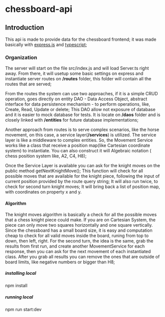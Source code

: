# chessboard-api

## Introduction

This api is made to provide data for the chessboard frontend; it was made basically with [express.js](https://expressjs.com/) and [typescript](https://www.typescriptlang.org/);

### Organization

The server will start on the file src/index.js and will load Server.ts right away. From there, it will usetup some basic settings on express and instantiate server routes on **/routes** folder, this folder will contain all the routes that are served;

From the routes the system can use two approaches, if it is a simple CRUD operation, goes directly on entity DAO - Data Access Object, abstract interface for data persistence mechanism - to perform operations, like, Create, Read, Update or delete; This DAO allow not exposure of database and it is easier to mock database for tests. It is locate on **/daos** folder and is closely linked with **/entities** for future database implementations;

Another approach from routes is to serve complex scenarios, like the horse movement, on this case, a service layer(**/services**) is utilized. The service layer is like a middleware to complex entities. So, the Movement Service works like a class that receive a position map(like Cartesian coordinate system) to instantiate. You can also construct it will Algebraic notation ( chess position system like, A2, C4, H8);

Once the Service Layer is available you can ask for the knight moves on the public method getNextKnightMove(); This function will check for all possible moves that are available for the knight piece, following the input of current position provided by the route query string; It will also run twice, to check for second turn knight moves; It will bring back a list of position map, with coordinates on property x and y.

#### Algorithm

The knight moves algorithm is basically a check for all the possible moves that a chess knight piece could make. If you are on Cartesian System, the piece can only move two squares horizontally and one square vertically. Since the chessboard has a small board size, it is easy and computation cheap to check for all valid moves inside the board, runing from top to down, then left, right. For the second turn, the idea is the same, grab the results from first run, and create another MovementService for each response, then you can ask for the next movement of each instantiated class. After you grab all results you can remove the ones that are outside of board limits, like negative numbers or bigger than H8;

##### installing local

npm install

##### running local

npm run start:dev
